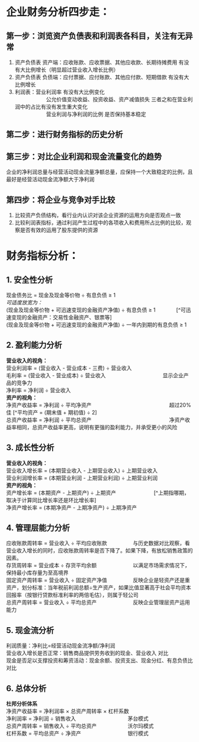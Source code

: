 # 企业财务分析四步走：

## 第一步：浏览资产负债表和利润表各科目，关注有无异常
1. 资产负债表 资产端：应收账款、应收票据、其他应收款、长期待摊费用 有没有大比例增长（明显超过营业收入增长比例）
2. 资产负债表 负债端：应付票据、应付账款、其他应付款、短期借款 有没有大比例增长
3. 利润表：营业利润率 有没有大比例变化   
　　　　　　公允价值变动收益、投资收益、资产减值损失 三者之和在营业利润中的占比有没有发生重大变化   
　　　　　　营业利润与净利润的比例 是否保持基本稳定

## 第二步：进行财务指标的历史分析

## 第三步：对比企业利润和现金流量变化的趋势
企业的净利润总量与经营活动现金流量净额总量，应保持一个大致稳定的比例，且最好是经营活动现金流净额大于净利润

## 第四步：将企业与竞争对手比较
1. 比较资产负债结构，看行业内认识对该企业资源的运用方向是否观点一致
2. 比较利润表指标，通过利润产生过程中的各项收入和费用所占比例的比较，观察是否有效的运用了股东提供的资源


# 财务指标分析：

## 1. 安全性分析
   现金债务比 = 现金及现金等价物 ÷ 有息负债 ≥ 1   
   *可适度放宽为：*   
   (现金及现金等价物 + 可迅速变现的金融资产净值) ÷ 有息负债 ≥ 1　　　　[^可迅速变现的金融资产：交易性金融资产、银票等]   
   (现金及现金等价物 + 可迅速变现的金融资产净值) ÷ 一年内到期的有息负债 ≥ 1

## 2. 盈利能力分析
   **营业收入的视角：**   
   营业利润率 = (营业收入 - 营业成本 - 三费) ÷ 营业收入   
   毛利率 = (营业收入 - 营业成本) ÷ 营业收入　　　　　　　　　　　显示企业产品的竞争力   
   净利率 = 净利润 ÷ 营业收入   
   **资产的视角：**   
   净资产收益率 = 净利润 ÷ 平均净资产　　　　　　　　　　　　　　　超过20%佳       [^平均资产 = (期末值 + 期初值) ÷ 2]   
   总资产收益率 = 净利润 ÷ 平均总资产　　　　　　　　　　　　　　　净资产收益率相同，总资产收益率更高，说明有更强的盈利能力，并承受更小的风险   

## 3. 成长性分析
   **营业收入的视角：**   
   营业收入增长率 = (本期营业收入 - 上期营业收入) ÷ 上期营业收入   
   营业利润增长率 = (本期营业利润 - 上期营业利润) ÷ 上期营业利润   
   **资产的视角：**   
   资产增长率 = (本期资产 - 上期资产) ÷ 上期资产 　　　　　　　[^上期指哪期，取决于计算同比增长率还是环比增长率]   
   净资产增长率 = (本期净资产 - 上期净资产) ÷ 上期净资产   

## 4. 管理层能力分析
   应收账款周转率 = 营业收入 ÷ 平均应收账款　　　　　与历史数据对比观察，看营业收入增长的同时，应收账款周转率是否下降了。如果下降，有放松销售政策的因素。   
   存货周转率 = 营业成本 ÷ 存货平均余额　　　　　　　以满足市场需求情况下，保持最小库存量为至高境界   
   固定资产周转率 = 营业收入 ÷ 固定资产净值　　　　　反映企业是轻资产还是重资产，划分标准：当年税前利润总额÷生产资产，如果比值显著高于社会平均资本回报率（按银行贷款标准利率的两倍毛估），则属于轻公司   
   总资产周转率 = 营业收入 ÷ 平均总资产　　　　　　　反映企业管理层资产运用能力   

## 5. 现金流分析
   利润质量：净利比=经营活动现金流净额/净利润   
   营业收入增长是否正常：销售商品提供劳务收到的现金、营业收入 对比   
   现金是否足以支撑投资和筹资活动：现金余额、投资支出、现金分红、有息负债比 对比

## 6. 总体分析
   **杜邦分析体系**   
   净资产收益率 = 净利润率 × 总资产周转率 × 杠杆系数   
   净利润率 = 净利润 ÷ 销售收入　　　　　　　　　　茅台模式   
   总资产周转率 = 销售收入 ÷ 平均总资产　　　　　　沃尔玛模式   
   杠杆系数 = 平均总资产 ÷ 净资产　　　　　　　　　银行模式   